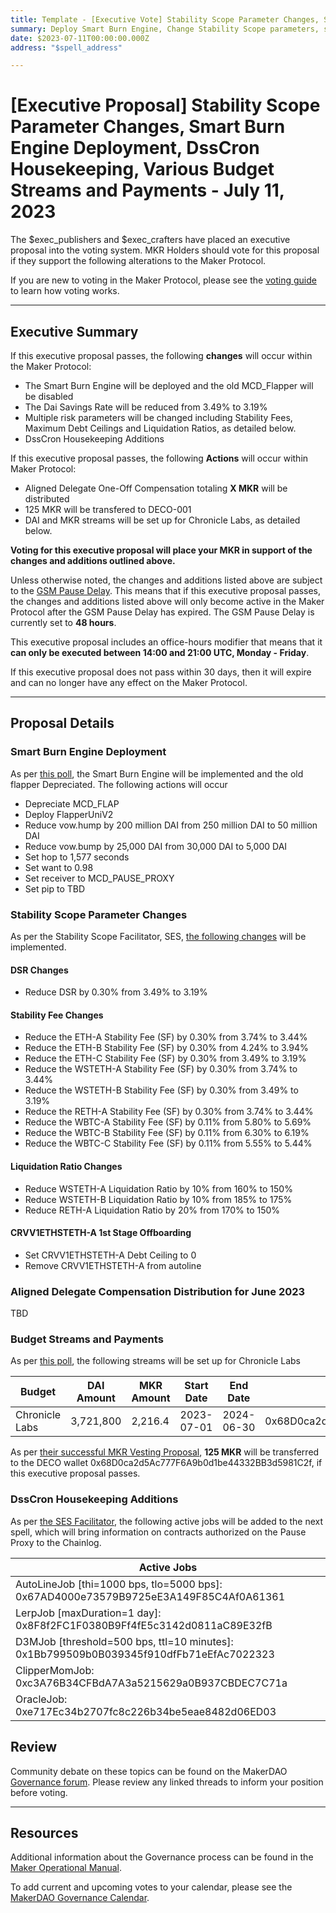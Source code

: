 ```yaml
---
title: Template - [Executive Vote] Stability Scope Parameter Changes, Smart Burn Engine Deployment, DssCron Housekeeping, Various Budget Streams and Payments - July 11, 2023
summary: Deploy Smart Burn Engine, Change Stability Scope parameters, set up payments and streams to Aligned Delegates, Chronicle Labs and DECO, DssCron Housekeeping tasks
date: $2023-07-11T00:00:00.000Z
address: "$spell_address"

---
```

# [Executive Proposal] Stability Scope Parameter Changes, Smart Burn Engine Deployment, DssCron Housekeeping, Various Budget Streams and Payments - July 11, 2023

The $exec_publishers and $exec_crafters have placed an executive proposal into the voting system. MKR Holders should vote for this proposal if they support the following alterations to the Maker Protocol.

If you are new to voting in the Maker Protocol, please see the [voting guide](https://manual.makerdao.com/governance/voting-in-makerdao/on-chain-governance) to learn how voting works.

---

## Executive Summary

If this executive proposal passes, the following **changes** will occur within the Maker Protocol:
- The Smart Burn Engine will be deployed and the old MCD_Flapper will be disabled
- The Dai Savings Rate will be reduced from 3.49% to 3.19%
- Multiple risk parameters will be changed including Stability Fees, Maximum Debt Ceilings and Liquidation Ratios, as detailed below.
- DssCron Housekeeping Additions

If this executive proposal passes, the following **Actions** will occur within Maker Protocol:
- Aligned Delegate One-Off Compensation totaling **X MKR** will be distributed
- 125 MKR will be transfered to DECO-001
- DAI and MKR streams will be set up for Chronicle Labs, as detailed below.

**Voting for this executive proposal will place your MKR in support of the changes and additions outlined above.**

Unless otherwise noted, the changes and additions listed above are subject to the [GSM Pause Delay](https://manual.makerdao.com/parameter-index/core/param-gsm-pause-delay). This means that if this executive proposal passes, the changes and additions listed above will only become active in the Maker Protocol after the GSM Pause Delay has expired. The GSM Pause Delay is currently set to **48 hours**.

This executive proposal includes an office-hours modifier that means that it **can only be executed between 14:00 and 21:00 UTC, Monday - Friday**. 

If this executive proposal does not pass within 30 days, then it will expire and can no longer have any effect on the Maker Protocol.


---

## Proposal Details

### Smart Burn Engine Deployment

As per [this poll](https://vote.makerdao.com/polling/QmQmxEZp), the Smart Burn Engine will be implemented and the old flapper Depreciated. The following actions will occur

- Depreciate MCD_FLAP
- Deploy FlapperUniV2
- Reduce vow.hump by 200 million DAI from 250 million DAI to 50 million DAI
- Reduce vow.bump by 25,000 DAI from 30,000 DAI to 5,000 DAI
- Set hop to 1,577 seconds
- Set want to 0.98
- Set receiver to MCD_PAUSE_PROXY
- Set pip to TBD

### Stability Scope Parameter Changes

As per the Stability Scope Facilitator, SES, [the following changes](https://forum.makerdao.com/t/stability-scope-parameter-changes-3/21238) will be implemented. 

#### DSR Changes

- Reduce DSR by 0.30% from 3.49% to 3.19%

#### Stability Fee Changes

- Reduce the ETH-A Stability Fee (SF) by 0.30% from 3.74% to 3.44%
- Reduce the ETH-B Stability Fee (SF) by 0.30% from 4.24% to 3.94%
- Reduce the ETH-C Stability Fee (SF) by 0.30% from 3.49% to 3.19%
- Reduce the WSTETH-A Stability Fee (SF) by 0.30% from 3.74% to 3.44%
- Reduce the WSTETH-B Stability Fee (SF) by 0.30% from 3.49% to 3.19%
- Reduce the RETH-A Stability Fee (SF) by 0.30% from 3.74% to 3.44%
- Reduce the WBTC-A Stability Fee (SF) by 0.11% from 5.80% to 5.69%
- Reduce the WBTC-B Stability Fee (SF) by 0.11% from 6.30% to 6.19%
- Reduce the WBTC-C Stability Fee (SF) by 0.11% from 5.55% to 5.44%

#### Liquidation Ratio Changes 

- Reduce WSTETH-A Liquidation Ratio by 10% from 160% to 150%
- Reduce WSTETH-B Liquidation Ratio by 10% from 185% to 175%
- Reduce RETH-A Liquidation Ratio by 20% from 170% to 150%

#### CRVV1ETHSTETH-A 1st Stage Offboarding

-  Set CRVV1ETHSTETH-A Debt Ceiling to 0
-  Remove CRVV1ETHSTETH-A from autoline

### Aligned Delegate Compensation Distribution for June 2023

TBD

### Budget Streams and Payments

As per [this poll](https://forum.makerdao.com/t/mip102c2-sp8-mip-amendment-subproposals/20761/8), the following streams will be set up for Chronicle Labs

| Budget         | DAI Amount | MKR Amount | Start Date | End Date   | Destination Address                        |
| -------------- | ---------- | ---------- | ---------- | ---------- | ------------------------------------------ |
| Chronicle Labs | 3,721,800  | 2,216.4    | 2023-07-01 | 2024-06-30 | 0x68D0ca2d5Ac777F6A9b0d1be44332BB3d5981C2f |

As per [their successful MKR Vesting Proposal](https://forum.makerdao.com/t/mip40c3-sp36-deco-fixed-rate-core-unit-mkr-budget/10226), **125 MKR** will be transferred to the DECO wallet 0x68D0ca2d5Ac777F6A9b0d1be44332BB3d5981C2f, if this executive proposal passes.

### DssCron Housekeeping Additions

As per [the SES Facilitator](https://forum.makerdao.com/t/dsscron-housekeeping-additions/21292), the following active jobs will be added to the next spell, which will bring information on contracts authorized on the Pause Proxy to the Chainlog.

| Active Jobs                                                  |
| ------------------------------------------------------------ |
| AutoLineJob [thi=1000 bps, tlo=5000 bps]: 0x67AD4000e73579B9725eE3A149F85C4Af0A61361 |
| LerpJob [maxDuration=1 day]: 0x8F8f2FC1F0380B9Ff4fE5c3142d0811aC89E32fB |
| D3MJob [threshold=500 bps, ttl=10 minutes]: 0x1Bb799509b0B039345f910dfFb71eEfAc7022323 |
| ClipperMomJob: 0xc3A76B34CFBdA7A3a5215629a0B937CBDEC7C71a    |
| OracleJob: 0xe717Ec34b2707fc8c226b34be5eae8482d06ED03        |

## Review

Community debate on these topics can be found on the MakerDAO [Governance forum](https://forum.makerdao.com/). Please review any linked threads to inform your position before voting.

---

## Resources

Additional information about the Governance process can be found in the [Maker Operational Manual](https://manual.makerdao.com).

To add current and upcoming votes to your calendar, please see the [MakerDAO Governance Calendar](https://manual.makerdao.com/makerdao/calendars/governance-calendar).